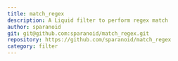```yaml
---
title: match_regex
description: A Liquid filter to perform regex match
author: sparanoid
git: git@github.com:sparanoid/match_regex.git
repository: https://github.com/sparanoid/match_regex
category: filter
---
```

